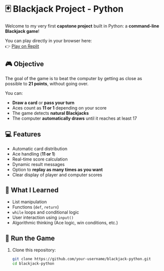 # 🃏 Blackjack Project - Python

Welcome to my very first **capstone project** built in Python: a **command-line Blackjack game**!

You can play directly in your browser here:  
👉 [Play on Replit](https://replit.com/@christelclerc/blackjack-python)

## 🎮 Objective

The goal of the game is to beat the computer by getting as close as possible to **21 points**, without going over.

You can:
- **Draw a card** or **pass your turn**
- Aces count as **11 or 1** depending on your score
- The game detects **natural Blackjacks**
- The computer **automatically draws** until it reaches at least 17

## 💻 Features

- Automatic card distribution
- Ace handling (**11 or 1**)
- Real-time score calculation
- Dynamic result messages
- Option to **replay as many times as you want**
- Clear display of player and computer scores

## 🧠 What I Learned

- List manipulation
- Functions (`def`, `return`)
- `while` loops and conditional logic
- User interaction using `input()`
- Algorithmic thinking (Ace logic, win conditions, etc.)

## 🚀 Run the Game

1. Clone this repository:
   ```bash
   git clone https://github.com/your-username/blackjack-python.git
   cd blackjack-python
